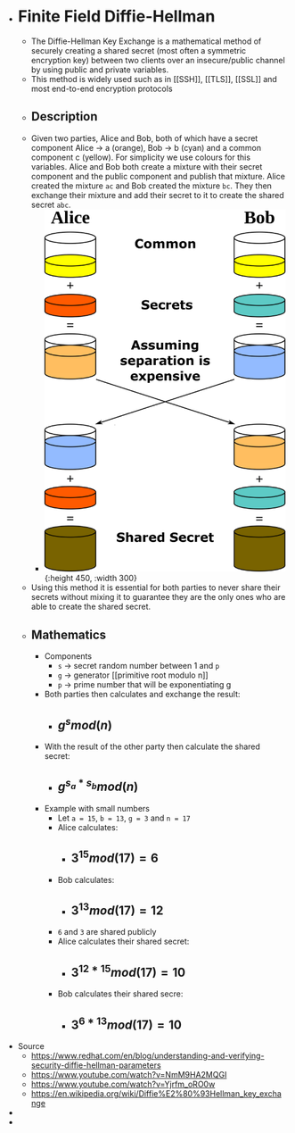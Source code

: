 - # Finite Field Diffie-Hellman
	- The Diffie-Hellman Key Exchange is a mathematical method of securely creating a shared secret (most often a symmetric encryption key) between two clients over an insecure/public channel by using public and private variables.
	- This method is widely used such as in [[SSH]], [[TLS]], [[SSL]] and most end-to-end encryption protocols
	- ## Description
	- Given two parties, Alice and Bob, both of which have a secret component Alice -> a (orange), Bob -> b (cyan) and a common component c (yellow). For simplicity we use colours for this variables. Alice and Bob both create a mixture with their secret component and the public component and publish that mixture. Alice created the mixture `ac` and Bob created the mixture `bc`. They then exchange their mixture and add their secret to it to create the shared secret `abc`.
		- ![diffie-hellman-color-example.png](../assets/diffie-hellman-color-example_1689860915833_0.png){:height 450, :width 300}
	- Using this method it is essential for both parties to never share their secrets without mixing it to guarantee they are the only ones who are able to create the shared secret.
	- ## Mathematics
		- Components
			- `s` -> secret random number between 1 and `p`
			- `g` -> generator [[primitive root modulo n]]
			- `p` -> prime number that will be exponentiating g
		- Both parties then calculates and exchange the result:
			- ## $g^{s} mod(n)$
		- With the result of the other party then calculate the shared secret:
			- ## $g^{s_a * s_b} mod(n)$
		- Example with small numbers
			- Let `a = 15`, `b = 13`, `g = 3` and `n = 17`
			- Alice calculates:
				- ## $3^{15} mod(17) = 6$
			- Bob calculates:
				- ## $3^{13} mod(17) = 12$
			- `6` and `3` are shared publicly
			- Alice calculates their shared secret:
				- ## $3^{12*15} mod(17) = 10$
			- Bob calculates their shared secre:
				- ## $3^{6*13} mod(17) = 10$
- Source
	- https://www.redhat.com/en/blog/understanding-and-verifying-security-diffie-hellman-parameters
	- https://www.youtube.com/watch?v=NmM9HA2MQGI
	- https://www.youtube.com/watch?v=Yjrfm_oRO0w
	- https://en.wikipedia.org/wiki/Diffie%E2%80%93Hellman_key_exchange
-
-